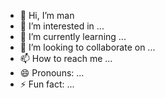 - 👋 Hi, I’m man
- 👀 I’m interested in ...
- 🌱 I’m currently learning ...
- 💞️ I’m looking to collaborate on ...
- 📫 How to reach me ...
- 😄 Pronouns: ...
- ⚡ Fun fact: ...

<!---
tanghurddle/tanghurddle is a ✨ special ✨ repository because its `README.md` (this file) appears on your GitHub profile.
You can click the Preview link to take a look at your changes.
--->
